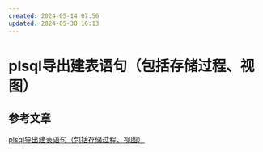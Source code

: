```yaml
---
created: 2024-05-14 07:56
updated: 2024-05-30 16:13
---
```

# plsql导出建表语句（包括存储过程、视图）



## 参考文章

[plsql导出建表语句（包括存储过程、视图）](https://blog.csdn.net/qq_25221835/article/details/88020830)

